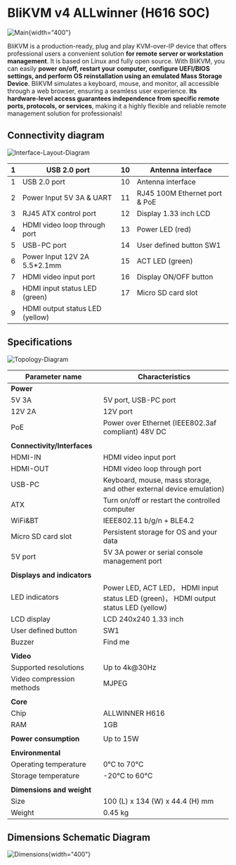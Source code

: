 

# BliKVM v4 ALLwinner (H616 SOC)

 ![Main](assets/images/v4/Datasheet-BliKVM-v4.assets/Main.png){width="400"}
 
BliKVM is a production-ready, plug and play KVM-over-IP device that offers professional users a convenient solution **for remote server or workstation management**. It is based on Linux and fully open source. With BliKVM, you can easily **power on/off, restart your computer, configure UEFI/BIOS settings, and perform OS reinstallation using an emulated Mass Storage Device**. BliKVM simulates a keyboard, mouse, and monitor, all accessible through a web browser, ensuring a seamless user experience. **Its hardware-level access guarantees independence from specific remote ports, protocols, or services**, making it a highly flexible and reliable remote management solution for professionals!

## Connectivity diagram

![Interface-Layout-Diagram](assets/images/v4/Datasheet-BliKVM-v4.assets/Interface-Layout-Diagram.png)

| 1 | USB 2.0 port             | 10   | Antenna interface             |
| ----- | ------------------------------- | ---- | ----------------------------- |
| 1 | USB 2.0 port              | 10   | Antenna interface             |
| 2     | Power Input 5V 3A & UART        | 11   | RJ45 100M Ethernet port & PoE |
| 3     | RJ45 ATX control port           | 12   | Display 1.33 inch LCD         |
| 4     | HDMI video loop through port | 13   | Power LED (red)             |
| 5     | USB-PC port                     | 14   | User defined button SW1       |
| 6     | Power Input 12V 2A 5.5*2.1mm    | 15   | ACT LED (green) |
| 7     | HDMI video input port           | 16 | Display ON/OFF button         |
| 8     | HDMI input status LED (green)  | 17   | Micro SD card slot            |
| 9     | HDMI output status LED (yellow) |      |                               |

## Specifications

![Topology-Diagram](assets/images/v4/Datasheet-BliKVM-v4.assets/Topology-Diagram.png)

| Parameter name              | Characteristics                                              |
| --------------------------- | ------------------------------------------------------------ |
| **Power**                   |                                                              |
| 5V 3A                       | 5V port, USB-PC port                                         |
| 12V 2A                      | 12V port                                                     |
| PoE                         | Power over Ethernet (IEEE802.3af compliant)  48V DC          |
|                             |                                                              |
| **Connectivity/Interfaces** |                                                              |
| HDMI-IN                     | HDMI video input port                                        |
| HDMI-OUT                    | HDMI video loop through port                                 |
| USB-PC                      | Keyboard, mouse, mass storage, and other external device emulation) |
| ATX                         | Turn on/off or restart the controlled computer               |
| WiFi&BT                     | IEEE802.11 b/g/n + BLE4.2                                    |
| Micro SD card slot          | Persistent storage for OS and your data                      |
| 5V port                     | 5V 3A power or serial console management port                |
|                             |                                                              |
| **Displays and indicators** |                                                              |
| LED indicators              | Power LED, ACT LED， HDMI input status LED (green)， HDMI output status LED (yellow) |
| LCD display                 | LCD 240x240 1.33 inch                                        |
| User defined button         | SW1                                                          |
| Buzzer                      | Find me                                                      |
|                             |                                                              |
| **Video**                   |                                                              |
| Supported resolutions       | Up to 4k@30Hz                                                |
| Video compression methods   | MJPEG                                                        |
|                             |                                                              |
| **Core**                    |                                                              |
| Chip                        | ALLWINNER H616                                               |
| RAM                         | 1GB                                                          |
|                             |                                                              |
| **Power consumption**       | Up to 15W                                                    |
|                             |                                                              |
| **Environmental**           |                                                              |
| Operating temperature       | 0°C to 70°C                                                  |
| Storage temperature         | -20°C to 60°C                                                |
|                             |                                                              |
| **Dimensions and weight**   |                                                              |
| Size                        | 100 (L) x 134 (W) x 44.4 (H) mm                              |
| Weight                      | 0.45 kg                                                      |

## Dimensions Schematic Diagram

![Dimensions](assets/images/v4/Datasheet-BliKVM-v4.assets/Dimensions.png){width="400"}
